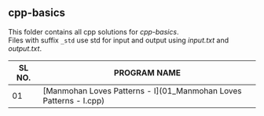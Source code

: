 ## cpp-basics

This folder contains all cpp solutions for _cpp-basics_.  
Files with suffix `_std` use std for input and output using _input.txt_ and _output.txt_. 

| SL NO. | PROGRAM NAME                                                      |
| ------ | ----------------------------------------------------------------- |
| 01     | [Manmohan Loves Patterns - I](01_Manmohan Loves Patterns - I.cpp) |
